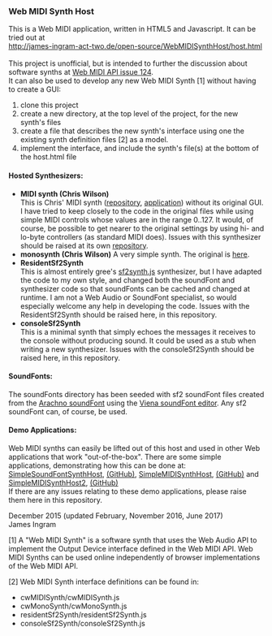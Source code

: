 ### Web MIDI Synth Host
This is a Web MIDI application, written in HTML5 and Javascript. It can be tried out at <br />
http://james-ingram-act-two.de/open-source/WebMIDISynthHost/host.html <br />
<br />
This project is unofficial, but is intended to further the discussion about software synths at [Web MIDI API issue 124](https://github.com/WebAudio/web-midi-api/issues/124).<br />
It can also be used to develop any new Web MIDI Synth [1] without having to create a GUI:
1. clone this project
2. create a new directory, at the top level of the project, for the new synth's files
3. create a file that describes the new synth's interface using one the existing synth definition files [2] as a model.
4. implement the interface, and include the synth's file(s) at the bottom of the host.html file

#### Hosted Synthesizers:
* **MIDI synth (Chris Wilson)**<br />
This is Chris' MIDI synth ([repository](https://github.com/cwilso/midi-synth), [application](https://webaudiodemos.appspot.com/midi-synth/index.html)) without its original GUI. I have tried to keep closely to the code in the original files while using simple MIDI controls whose values are in the range 0..127. It would, of course, be possible to get nearer to the original settings by using hi- and lo-byte controllers (as standard MIDI does). Issues with this synthesizer should be raised at its own [repository](https://github.com/cwilso/midi-synth).
* **monosynth (Chris Wilson)** A very simple synth. The original is [here](https://github.com/cwilso/monosynth).<br />
* **ResidentSf2Synth**<br />
This is almost entirely gree's [sf2synth.js](https://github.com/gree/sf2synth.js) synthesizer, but I have adapted the code to my own style, and changed both the soundFont and synthesizer code so that soundFonts can be cached and changed at runtime. 
I am not a Web Audio or SoundFont specialist, so would especially welcome any help in developing the code.
Issues with the ResidentSf2Synth should be raised here, in this repository.
* **consoleSf2Synth**<br />
This is a minimal synth that simply echoes the messages it receives to the console without producing sound.
It could be used as a stub when writing a new synthesizer.
Issues with the consoleSf2Synth should be raised here, in this repository.

#### SoundFonts:
The soundFonts directory has been seeded with sf2 soundFont files created from the [Arachno soundFont](http://www.arachnosoft.com/main/soundfont.php) using the [Viena soundFont editor](http://www.synthfont.com/index.html). Any sf2 soundFont can, of course, be used.<br />

#### Demo Applications:
Web MIDI synths can easily be lifted out of this host and used in other Web applications that work "out-of-the-box". There are some simple applications, demonstrating how this can be done at:<br /> [SimpleSoundFontSynthHost](http://james-ingram-act-two.de/open-source/SimpleSoundFontSynthHost/host.html),  [(GitHub)](https://github.com/notator/SimpleSoundFontSynthHost),
[SimpleMIDISynthHost](http://james-ingram-act-two.de/open-source/SimpleMIDISynthHost/host.html),
[(GitHub)](https://github.com/notator/SimpleMIDISynthHost) and
[SimpleMIDISynthHost2](http://james-ingram-act-two.de/open-source/SimpleMIDISynthHost2/host.html),
[(GitHub)](https://github.com/notator/SimpleMIDISynthHost2)<br />
If there are any issues relating to these demo applications, please raise them here in this repository.

December 2015 (updated February, November 2016, June 2017)<br />
James Ingram

[1] A "Web MIDI Synth" is a software synth that uses the Web Audio API to implement the Output Device interface defined in the Web MIDI API. Web MIDI Synths can be used online independently of browser implementations of the Web MIDI API.<br />

[2] Web MIDI Synth interface definitions can be found in:
* cwMIDISynth/cwMIDISynth.js
* cwMonoSynth/cwMonoSynth.js
* residentSf2Synth/residentSf2Synth.js
* consoleSf2Synth/consoleSf2Synth.js
